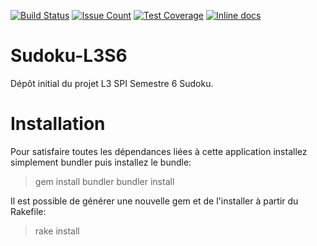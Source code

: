 [![Build Status](https://travis-ci.org/DanAurea/Sudoku-L3S6.svg?branch=master)](https://travis-ci.org/DanAurea/Sudoku-L3S6) 
[![Issue Count](https://codeclimate.com/github/DanAurea/Sudoku-L3S6/badges/issue_count.svg)](https://codeclimate.com/github/DanAurea/Sudoku-L3S6)
[![Test Coverage](https://codeclimate.com/github/DanAurea/Sudoku-L3S6/badges/coverage.svg)](https://codeclimate.com/github/DanAurea/Sudoku-L3S6/coverage)
[![Inline docs](http://inch-ci.org/github/DanAurea/Sudoku-L3S6.svg?branch=master)](http://inch-ci.org/github/DanAurea/Sudoku-L3S6)

# Sudoku-L3S6
Dépôt initial du projet L3 SPI Semestre 6 Sudoku.

# Installation

Pour satisfaire toutes les dépendances liées à cette application installez simplement bundler puis installez le bundle:

> gem install bundler
> bundler install

Il est possible de générer une nouvelle gem et de l'installer à partir du Rakefile:

> rake install
>